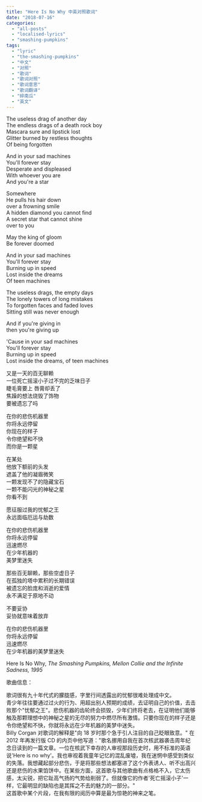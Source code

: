 ```yaml
---
title: "Here Is No Why 中英对照歌词"
date: "2018-07-16"
categories: 
  - "all-posts"
  - "localised-lyrics"
  - "smashing-pumpkins"
tags: 
  - "lyric"
  - "the-smashing-pumpkins"
  - "中文"
  - "对照"
  - "歌词"
  - "歌词对照"
  - "歌词意思"
  - "歌词翻译"
  - "碎南瓜"
  - "英文"
---
```


The useless drag of another day  
The endless drags of a death rock boy  
Mascara sure and lipstick lost  
Glitter burned by restless thoughts  
Of being forgotten

And in your sad machines  
You'll forever stay  
Desperate and displeased  
With whoever you are  
And you're a star

Somewhere  
He pulls his hair down  
over a frowning smile  
A hidden diamond you cannot find  
A secret star that cannot shine  
over to you

May the king of gloom  
Be forever doomed

And in your sad machines  
You'll forever stay  
Burning up in speed  
Lost inside the dreams  
Of teen machines

The useless drags, the empty days  
The lonely towers of long mistakes  
To forgotten faces and faded loves  
Sitting still was never enough

And if you're giving in  
then you're giving up

'Cause in your sad machines  
You'll forever stay  
Burning up in speed  
Lost inside the dreams, of teen machines

又是一天的百无聊赖  
一位死亡摇滚小子过不完的乏味日子  
睫毛膏要上 唇膏却丢了  
焦躁的想法烧毁了饰物  
要被遗忘了吗

在你的悲伤机器里  
你将永远停留  
你现在的样子  
令你绝望和不快  
而你是一颗星

在某处  
他放下额前的头发  
遮盖了他的凝眉微笑  
一颗发现不了的隐藏宝石  
一颗不能闪光的神秘之星  
你看不到

愿征服过我的忧郁之王  
永远面临厄运与劫数

在你的悲伤机器里  
你将永远停留  
迅速燃尽  
在少年机器的  
美梦里迷失

那些百无聊赖，那些空虚日子  
在孤独的塔中累积的长期错误  
被遗忘的脸庞和消逝的爱情  
永不满足于原地不动

不要妥协  
妥协就意味着放弃

在你的悲伤机器里  
你将永远停留  
迅速燃尽  
在少年机器的美梦里迷失

Here Is No Why, *The Smashing Pumpkins, Mellon Collie and the Infinite Sadness, 1995*

歌曲信息：

歌词很有九十年代式的朦胧感，字里行间透露出的忧郁很难处理成中文。  
青少年往往要通过过火的行为、用超出别人预期的成绩，去证明自己的价值，去击败那个"忧郁之王"。悲伤机器的齿轮终会损毁，少年们终将老去，在证明他们能够触及那颗理想中的神秘之星的无尽的努力中燃尽所有激情。只要你现在的样子还是令你绝望和不快，你就将永远在少年机器的美梦中迷失。  
Billy Corgan 对歌词的解释是"向 18 岁时那个急于引人注目的自己眨眼致意。" 在 2012 年再发行版 CD 的内页中他写道："歌名挪用自我在首次核武器袭击周年纪念日读到的一篇文章。一位在核武下幸存的人审视那段历史时，用不标准的英语说'Here is no why'。我也审视着我童年记忆的混乱废墟，我在迷惘中感受到类似的失落。我想藏起部分悲伤，于是将那些想法都塞进了这个外表诱人、听不出高兴还是悲伤的水果馅饼中。在某些方面，这首歌与其他歌曲有点格格不入，它太伤感，太尖锐，把它趾高气扬的气势给削弱了。但就像它的作者'死亡摇滚小子'一样，它最明显的缺陷也是其挥之不去的魅力的一部分。"  
这首歌中某个片段，在我有限的阅历中算是最为惊艳的神来之笔。
